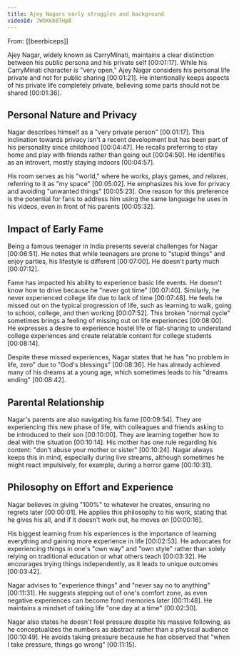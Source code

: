 ```yaml
---
title: Ajey Nagars early struggles and background
videoId: 7W9X6b8THp8
---
```


From: [[beerbiceps]] <br/> 

Ajey Nagar, widely known as CarryMinati, maintains a clear distinction between his public persona and his private self <a class="yt-timestamp" data-t="00:01:17">[00:01:17]</a>. While his CarryMinati character is "very open," Ajey Nagar considers his personal life private and not for public sharing <a class="yt-timestamp" data-t="00:01:21">[00:01:21]</a>. He intentionally keeps aspects of his private life completely private, believing some parts should not be shared <a class="yt-timestamp" data-t="00:01:36">[00:01:36]</a>.

## Personal Nature and Privacy
Nagar describes himself as a "very private person" <a class="yt-timestamp" data-t="00:01:17">[00:01:17]</a>. This inclination towards privacy isn't a recent development but has been part of his personality since childhood <a class="yt-timestamp" data-t="00:04:47">[00:04:47]</a>. He recalls preferring to stay home and play with friends rather than going out <a class="yt-timestamp" data-t="00:04:50">[00:04:50]</a>. He identifies as an introvert, mostly staying indoors <a class="yt-timestamp" data-t="00:04:57">[00:04:57]</a>.

His room serves as his "world," where he works, plays games, and relaxes, referring to it as "my space" <a class="yt-timestamp" data-t="00:05:02">[00:05:02]</a>. He emphasizes his love for privacy and avoiding "unwanted things" <a class="yt-timestamp" data-t="00:05:23">[00:05:23]</a>. One reason for this preference is the potential for fans to address him using the same language he uses in his videos, even in front of his parents <a class="yt-timestamp" data-t="00:05:32">[00:05:32]</a>.

## Impact of Early Fame
Being a famous teenager in India presents several challenges for Nagar <a class="yt-timestamp" data-t="00:06:51">[00:06:51]</a>. He notes that while teenagers are prone to "stupid things" and enjoy parties, his lifestyle is different <a class="yt-timestamp" data-t="00:07:00">[00:07:00]</a>. He doesn't party much <a class="yt-timestamp" data-t="00:07:12">[00:07:12]</a>.

Fame has impacted his ability to experience basic life events. He doesn't know how to drive because he "never got time" <a class="yt-timestamp" data-t="00:07:40">[00:07:40]</a>. Similarly, he never experienced college life due to lack of time <a class="yt-timestamp" data-t="00:07:48">[00:07:48]</a>. He feels he missed out on the typical progression of life, such as learning to walk, going to school, college, and then working <a class="yt-timestamp" data-t="00:07:52">[00:07:52]</a>. This broken "normal cycle" sometimes brings a feeling of missing out on life experiences <a class="yt-timestamp" data-t="00:08:00">[00:08:00]</a>. He expresses a desire to experience hostel life or flat-sharing to understand college experiences and create relatable content for college students <a class="yt-timestamp" data-t="00:08:14">[00:08:14]</a>.

Despite these missed experiences, Nagar states that he has "no problem in life, zero" due to "God's blessings" <a class="yt-timestamp" data-t="00:08:36">[00:08:36]</a>. He has already achieved many of his dreams at a young age, which sometimes leads to his "dreams ending" <a class="yt-timestamp" data-t="00:08:42">[00:08:42]</a>.

## Parental Relationship
Nagar's parents are also navigating his fame <a class="yt-timestamp" data-t="00:09:54">[00:09:54]</a>. They are experiencing this new phase of life, with colleagues and friends asking to be introduced to their son <a class="yt-timestamp" data-t="00:10:00">[00:10:00]</a>. They are learning together how to deal with the situation <a class="yt-timestamp" data-t="00:10:14">[00:10:14]</a>. His mother has one rule regarding his content: "don't abuse your mother or sister" <a class="yt-timestamp" data-t="00:10:24">[00:10:24]</a>. Nagar always keeps this in mind, especially during live streams, although sometimes he might react impulsively, for example, during a horror game <a class="yt-timestamp" data-t="00:10:31">[00:10:31]</a>.

## Philosophy on Effort and Experience
Nagar believes in giving "100%" to whatever he creates, ensuring no regrets later <a class="yt-timestamp" data-t="00:00:01">[00:00:01]</a>. He applies this philosophy to his work, stating that he gives his all, and if it doesn't work out, he moves on <a class="yt-timestamp" data-t="00:00:16">[00:00:16]</a>.

His biggest learning from his experiences is the importance of learning everything and gaining more experience in life <a class="yt-timestamp" data-t="00:02:53">[00:02:53]</a>. He advocates for experiencing things in one's "own way" and "own style" rather than solely relying on traditional education or what others teach <a class="yt-timestamp" data-t="00:03:32">[00:03:32]</a>. He encourages trying things independently, as it leads to unique outcomes <a class="yt-timestamp" data-t="00:03:42">[00:03:42]</a>.

Nagar advises to "experience things" and "never say no to anything" <a class="yt-timestamp" data-t="00:11:31">[00:11:31]</a>. He suggests stepping out of one's comfort zone, as even negative experiences can become fond memories later <a class="yt-timestamp" data-t="00:11:48">[00:11:48]</a>. He maintains a mindset of taking life "one day at a time" <a class="yt-timestamp" data-t="00:02:30">[00:02:30]</a>.

Nagar also states he doesn't feel pressure despite his massive following, as he conceptualizes the numbers as abstract rather than a physical audience <a class="yt-timestamp" data-t="00:10:49">[00:10:49]</a>. He avoids taking pressure because he has observed that "when I take pressure, things go wrong" <a class="yt-timestamp" data-t="00:11:15">[00:11:15]</a>.